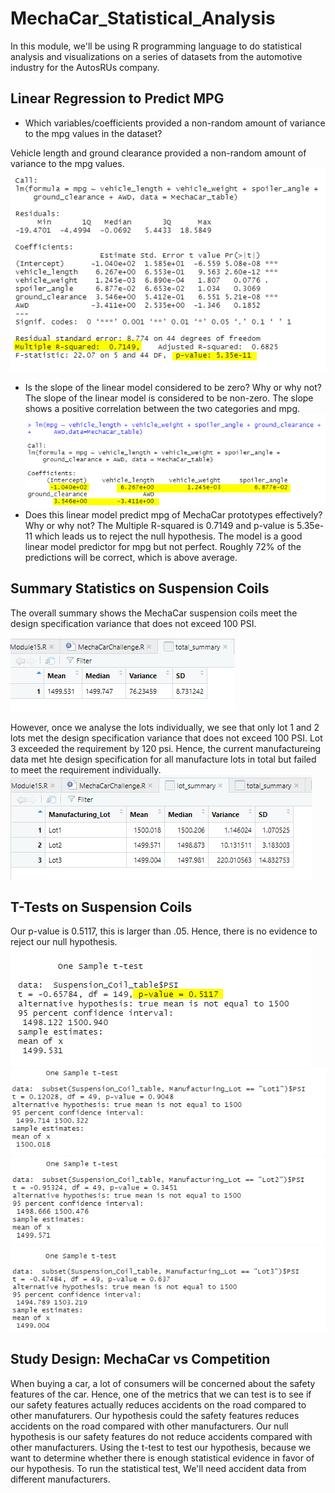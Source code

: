 # MechaCar_Statistical_Analysis
In this module, we'll be using R programming language to do statistical analysis and visualizations on a series of datasets from the automotive industry for the AutosRUs company. 

## Linear Regression to Predict MPG
- Which variables/coefficients provided a non-random amount of variance to the mpg values in the dataset?

Vehicle length and ground clearance provided a non-random amount of variance to the mpg values.
![Sumary Statistics for our Linear Regression Model](images/Challenge1Summary.png)
- Is the slope of the linear model considered to be zero? Why or why not?
The slope of the linear model is considered to be non-zero. The slope shows a positive correlation between the two categories and mpg.
![Linear regression model Results](images/Challenge1_lm.png)
- Does this linear model predict mpg of MechaCar prototypes effectively? Why or why not?
The Multiple R-squared is 0.7149 and p-value is 5.35e-11 which leads us to reject the null hypothesis. The model is a good linear model predictor for mpg but not perfect. Roughly 72% of the predictions will be correct, which is above average.

## Summary Statistics on Suspension Coils
The overall summary shows the MechaCar suspension coils meet the design specification variance that does not exceed 100 PSI.

![Total Summary of the Suspension Coil Data](images/Challenge2_Total_Summary.png)

However, once we analyse the lots individually, we see that only lot 1 and 2 lots met the design specification variance that does not exceed 100 PSI.  Lot 3 exceeded the requirement by 120 psi. Hence, the current manufactureing data met hte design specification for all manufacture lots in total but failed to meet the requirement individually.
![Lot Summary of the Suspension Coil Datal](images/Challenge2_Lot_Summary.png)

## T-Tests on Suspension Coils
Our p-value is 0.5117, this is larger than .05. Hence, there is no evidence to reject our null hypothesis. 
![Sample T-Test](images/Challenge3_1Sample_T-Test.png)
![Lot 1 T-Test Results](images/Challenge3_Lot1_T-Test.png)
![Lot 2 T-Test Results](images/Challenge3_Lot2_T-Test.png)
![Lot 3 T-Test Results](images/Challenge3_Lot3_T-Test.png)

## Study Design: MechaCar vs Competition
When buying a car, a lot of consumers will be concerned about the safety features of the car. Hence, one of the metrics that we can test is to see if our safety features actually reduces accidents on the road compared to other manufaturers. Our hypothesis could the safety features reduces accidents on the road compared with other manufacturers. Our null hypothesis is our safety features do not reduce accidents compared with other manufacturers. Using the t-test to test our hypothesis, because we want to determine whether there is enough statistical evidence in favor of our hypothesis. To run the statistical test, We'll need accident data from different manufacturers.
